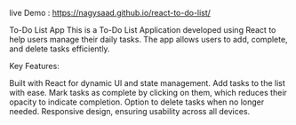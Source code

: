 live Demo : https://nagysaad.github.io/react-to-do-list/

To-Do List App
This is a To-Do List Application developed using React to help users manage their daily tasks. The app allows users to add, complete, and delete tasks efficiently.

Key Features:

Built with React for dynamic UI and state management.
Add tasks to the list with ease.
Mark tasks as complete by clicking on them, which reduces their opacity to indicate completion.
Option to delete tasks when no longer needed.
Responsive design, ensuring usability across all devices.
